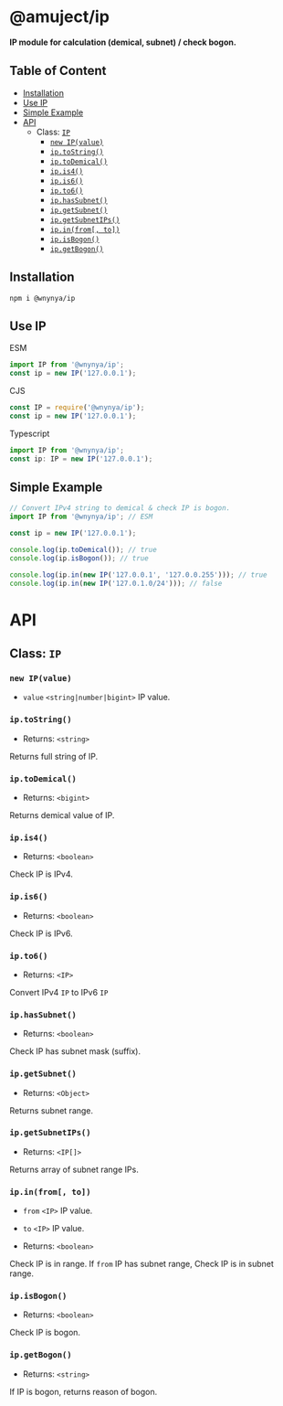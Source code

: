 # @amuject/ip

**IP module for calculation (demical, subnet) / check bogon.**

## Table of Content

- [Installation](#installation)
- [Use IP](#use-ip)
- [Simple Example](#simple-example)
- [API](#api)
  - Class: [`IP`](#class-ip)
    - [`new IP(value)`](#new-ipvalue)
    - [`ip.toString()`](#iptostring)
    - [`ip.toDemical()`](#iptodemical)
    - [`ip.is4()`](#ipis4)
    - [`ip.is6()`](#ipis6)
    - [`ip.to6()`](#ipto6)
    - [`ip.hasSubnet()`](#iphassubnet)
    - [`ip.getSubnet()`](#ipgetsubnet)
    - [`ip.getSubnetIPs()`](#ipgetsubnetips)
    - [`ip.in(from[, to])`](#ipinfrom-to)
    - [`ip.isBogon()`](#ipisbogon)
    - [`ip.getBogon()`](#ipgetbogon)

## Installation

```
npm i @wnynya/ip
```

## Use IP

ESM

```js
import IP from '@wnynya/ip';
const ip = new IP('127.0.0.1');
```

CJS

```js
const IP = require('@wnynya/ip');
const ip = new IP('127.0.0.1');
```

Typescript

```js
import IP from '@wnynya/ip';
const ip: IP = new IP('127.0.0.1');
```

## Simple Example

```js
// Convert IPv4 string to demical & check IP is bogon.
import IP from '@wnynya/ip'; // ESM

const ip = new IP('127.0.0.1');

console.log(ip.toDemical()); // true
console.log(ip.isBogon()); // true

console.log(ip.in(new IP('127.0.0.1', '127.0.0.255'))); // true
console.log(ip.in(new IP('127.0.1.0/24'))); // false
```

# API

## Class: `IP`

### `new IP(value)`

- `value` `<string|number|bigint>` IP value.

### `ip.toString()`

- Returns: `<string>`

Returns full string of IP.

### `ip.toDemical()`

- Returns: `<bigint>`

Returns demical value of IP.

### `ip.is4()`

- Returns: `<boolean>`

Check IP is IPv4.

### `ip.is6()`

- Returns: `<boolean>`

Check IP is IPv6.

### `ip.to6()`

- Returns: `<IP>`

Convert IPv4 `IP` to IPv6 `IP`

### `ip.hasSubnet()`

- Returns: `<boolean>`

Check IP has subnet mask (suffix).

### `ip.getSubnet()`

- Returns: `<Object>`

Returns subnet range.

### `ip.getSubnetIPs()`

- Returns: `<IP[]>`

Returns array of subnet range IPs.

### `ip.in(from[, to])`

- `from` `<IP>` IP value.
- `to` `<IP>` IP value.

- Returns: `<boolean>`

Check IP is in range.
If `from` IP has subnet range, Check IP is in subnet range.

### `ip.isBogon()`

- Returns: `<boolean>`

Check IP is bogon.

### `ip.getBogon()`

- Returns: `<string>`

If IP is bogon, returns reason of bogon.
